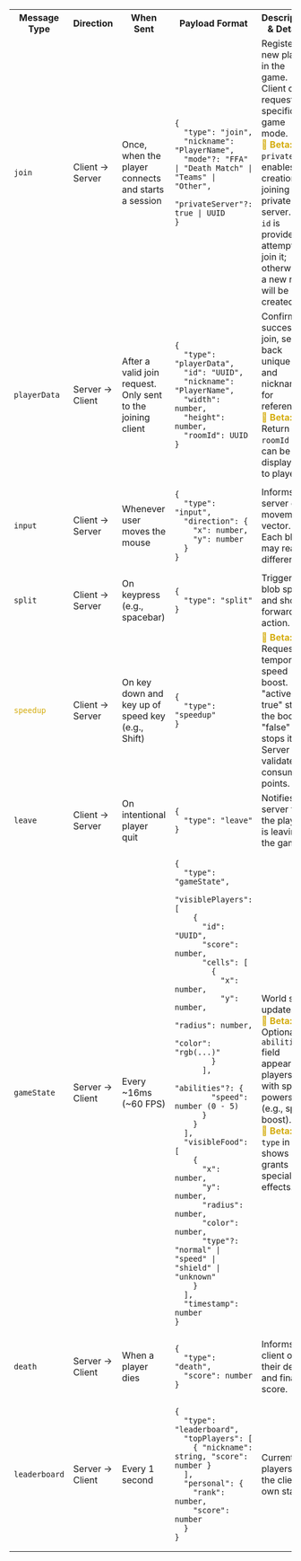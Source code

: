 <table>
<tr>
  <th>Message Type</th>
  <th>Direction</th>
  <th>When Sent</th>
  <th>Payload Format</th>
  <th>Description & Details</th>
</tr>

<tr>
  <td><code>join</code></td>
  <td>Client → Server</td>
  <td>Once, when the player connects and starts a session</td>
  <td>
    <pre><code>{
  "type": "join",
  "nickname": "PlayerName",
  "mode"?: "FFA" | "Death Match" | "Teams" | "Other",
  "privateServer"?: true | UUID
}</code></pre>
  </td>
  <td>Registers a new player in the game. Client can request a specific game mode.
    <br/><span style="color:#d4ac0d"><b>🧪 Beta:</b></span> The <code>private</code> flag enables creation or joining of a private server. If an <code>id</code> is provided, attempts to join it; otherwise, a new room will be created.
  </td>
</tr>

<tr>
  <td><code>playerData</code></td>
  <td>Server → Client</td>
  <td>After a valid join request. Only sent to the joining client</td>
  <td>
    <pre><code>{
  "type": "playerData",
  "id": "UUID",
  "nickname": "PlayerName",
  "width": number,
  "height": number,
  "roomId": UUID
}</code></pre>
  </td>
  <td>Confirms successful join, sends back unique ID and nickname for reference.
    <br/><span style="color:#d4ac0d"><b>🧪 Beta:</b></span> Return <code>roomId</code> so it can be displayed to players.
  </td>
</tr>

<tr>
  <td><code>input</code></td>
  <td>Client → Server</td>
  <td>Whenever user moves the mouse</td>
  <td>
    <pre><code>{
  "type": "input",
  "direction": {
    "x": number,
    "y": number
  }
}</code></pre>
  </td>
  <td>Informs server of movement vector. Each blob may react differently.</td>
</tr>

<tr>
  <td><code>split</code></td>
  <td>Client → Server</td>
  <td>On keypress (e.g., spacebar)</td>
  <td>
    <pre><code>{
  "type": "split"
}</code></pre>
  </td>
  <td>Triggers a blob split and shoot-forward action.</td>
</tr>

<tr>
  <td><code><span style="color:#d4ac0d">speedup</span></code></td>
  <td>Client → Server</td>
  <td>On key down and key up of speed key (e.g., Shift)</td>
  <td>
    <pre><code>{
  "type": "speedup"
}</code></pre>
  </td>
  <td><span style="color:#d4ac0d"><b>🧪 Beta:</b></span> Requests temporary speed boost. "active: true" starts the boost, "false" stops it. Server validates & consumes points.</td>
</tr>

<tr>
  <td><code>leave</code></td>
  <td>Client → Server</td>
  <td>On intentional player quit</td>
  <td>
    <pre><code>{
  "type": "leave"
}</code></pre>
  </td>
  <td>Notifies the server that the player is leaving the game.</td>
</tr>

<tr>
  <td><code>gameState</code></td>
  <td>Server → Client</td>
  <td>Every ~16ms (~60 FPS)</td>
  <td>
    <pre><code>{
  "type": "gameState",
  "visiblePlayers": [
    {
      "id": "UUID",
      "score": number,
      "cells": [
        {
          "x": number,
          "y": number,
          "radius": number,
          "color": "rgb(...)"
        }
      ],
      "abilities"?: {
        "speed": number (0 - 5)
      }
    }
  ],
  "visibleFood": [
    {
      "x": number,
      "y": number,
      "radius": number,
      "color": number,
      "type"?: "normal" | "speed" | "shield" | "unknown"
    }
  ],
  "timestamp": number
}</code></pre>
  </td>
  <td>World state updates.
    <br/><span style="color:#d4ac0d"><b>🧪 Beta:</b></span> Optional <code>abilities</code> field appears for players with special powers (e.g., speed boost).
    <br/><span style="color:#d4ac0d"><b>🧪 Beta:</b></span> <code>type</code> in food shows if it grants special effects.
  </td>
</tr>

<tr>
  <td><code>death</code></td>
  <td>Server → Client</td>
  <td>When a player dies</td>
  <td>
    <pre><code>{
  "type": "death",
  "score": number
}</code></pre>
  </td>
  <td>Informs the client of their death and final score.</td>
</tr>

<tr>
  <td><code>leaderboard</code></td>
  <td>Server → Client</td>
  <td>Every 1 second</td>
  <td>
    <pre><code>{
  "type": "leaderboard",
  "topPlayers": [
    { "nickname": string, "score": number }
  ],
  "personal": {
    "rank": number,
    "score": number
  }
}</code></pre>
  </td>
  <td>Current top players and the client's own stats.</td>
</tr>
</table>

